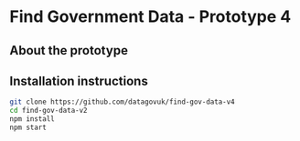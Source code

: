 # Find Government Data - Prototype 4

## About the prototype


## Installation instructions

```bash
git clone https://github.com/datagovuk/find-gov-data-v4
cd find-gov-data-v2
npm install
npm start
```
